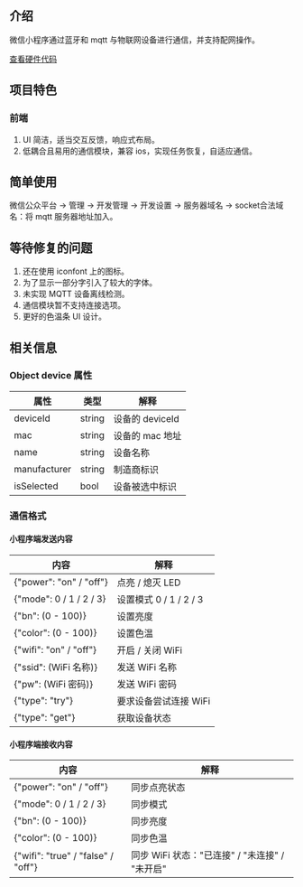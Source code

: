 ## 介绍

微信小程序通过蓝牙和 mqtt 与物联网设备进行通信，并支持配网操作。

[查看硬件代码](https://github.com/zac517/CtrlNode)

## 项目特色

### 前端
1. UI 简洁，适当交互反馈，响应式布局。
2. 低耦合且易用的通信模块，兼容 ios，实现任务恢复，自适应通信。

## 简单使用

微信公众平台 -> 管理 -> 开发管理 -> 开发设置 -> 服务器域名 -> socket合法域名：将 mqtt 服务器地址加入。


## 等待修复的问题
1. 还在使用 iconfont 上的图标。
2. 为了显示一部分字引入了较大的字体。
3. 未实现 MQTT 设备离线检测。
4. 通信模块暂不支持连接选项。
5. 更好的色温条 UI 设计。

## 相关信息

### Object device 属性

|属性|类型|解释|
|-|-|-|
|deviceId|string|设备的 deviceId|
|mac|string|设备的 mac 地址|
|name|string|设备名称|
|manufacturer|string|制造商标识|
|isSelected|bool|设备被选中标识|

### 通信格式

#### 小程序端发送内容

|内容|解释|
|-|-|
|{"power": "on" / "off"}|点亮 / 熄灭 LED|
|{"mode": 0 / 1 / 2 / 3}|设置模式 0 / 1 / 2 / 3|
|{"bn": (0 - 100)}|设置亮度|
|{"color": (0 - 100)}|设置色温|
|{"wifi": "on" / "off"}|开启 / 关闭 WiFi|
|{"ssid": (WiFi 名称)}|发送 WiFi 名称|
|{"pw": (WiFi 密码)}|发送 WiFi 密码|
|{"type": "try"}|要求设备尝试连接 WiFi|
|{"type": "get"}|获取设备状态|

#### 小程序端接收内容

|内容|解释|
|-|-|
|{"power": "on" / "off"}|同步点亮状态|
|{"mode": 0 / 1 / 2 / 3}|同步模式|
|{"bn": (0 - 100)}|同步亮度|
|{"color": (0 - 100)}|同步色温|
|{"wifi": "true" / "false" / "off"}|同步 WiFi 状态："已连接" / "未连接" / "未开启"|

